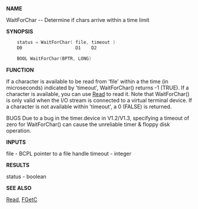 
**NAME**

WaitForChar -- Determine if chars arrive within a time limit

**SYNOPSIS**

```c
    status = WaitForChar( file, timeout )
    D0                    D1    D2

    BOOL WaitForChar(BPTR, LONG)

```
**FUNCTION**

If a character is available to be read from 'file' within a the
time (in microseconds) indicated by 'timeout', WaitForChar()
returns -1 (TRUE). If a character is available, you can use [Read](Read.md)
to read it.  Note that WaitForChar() is only valid when the I/O
stream is connected to a virtual terminal device. If a character is
not available within 'timeout', a 0 (FALSE) is returned.

BUGS
Due to a bug in the timer.device in V1.2/V1.3, specifying a timeout
of zero for WaitForChar() can cause the unreliable timer &#038; floppy
disk operation.

**INPUTS**

file - BCPL pointer to a file handle
timeout - integer

**RESULTS**

status - boolean

**SEE ALSO**

[Read](Read.md), [FGetC](FGetC.md)
